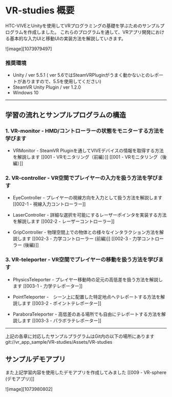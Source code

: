 # VR-studies 概要

HTC-VIVEとUnityを使用してVRプログラミングの基礎を学ぶためのサンプルプログラムを作成しました。
これらのプログラムを通して、VRアプリ開発における基本的な入力UIと移動UIの実装方法を解説していきます。

![image][1073979497]


### 推奨環境

- Unity / ver 5.5.1 ( ver 5.6ではSteamVRPluginがうまく動かないとのレポートがありますので、5.5を使用してください)
- SteamVR Unity Plugin /  ver 1.2.0
- Windows 10
---

## 学習の流れとサンプルプログラムの構造

### 1. VR-monitor - HMD/コントローラーの状態をモニターする方法を学びます

- VRMonitor - SteamVR Pluginを通してVIVEデバイスの情報を取得する方法を解説します
[[001 - VRモニタリング（前編）]]
[[001 - VRモニタリング（後編）]]

### 2. VR-controller - VR空間でプレイヤーの入力を扱う方法を学びます
  - EyeController - プレイヤーの視線方向を入力として扱う方法を解説します
[[002-1 - 視線入力コントローラー]]

  - LaserController - 詳細な選択を可能にするレーザーポインタを実装する方法を解説します
[[002-2 - レーザーコントローラー]]

  - GripController - 物理空間上での物体との様々なインタラクション方法を解説します
[[002-3 - 力学コントローラー (前編)]]
[[002-3 - 力学コントローラー (後編)]]

### 3. VR-teleporter - VR空間でプレイヤーの移動を扱う方法を学びます

  - PhysicsTeleporter - プレイヤー移動時の足元の高低差を扱う方法を解説します
[[003-1 - 力学テレポーター]]

  - PointTeleporter -　シーン上に配置した特定地点へテレポートする方法を解説します
[[003-2 - ポイントテレポーター]]

  - ParaboraTeleporter - 高低差のある場所でも自由にテレポートする方法を解説します
[[003-3 - パラボラテレポーター]]

---
上記の各章に対応したサンプルプラグラムはGit内の以下の場所にあります
git://vr_app_sample/VR-studies/Assets/VR-studies



## サンプルデモアプリ

また上記学習内容を使用したデモアプリを作成してみました
[[009 - VR-sphere (デモアプリ)]]

![image][1073980802]
